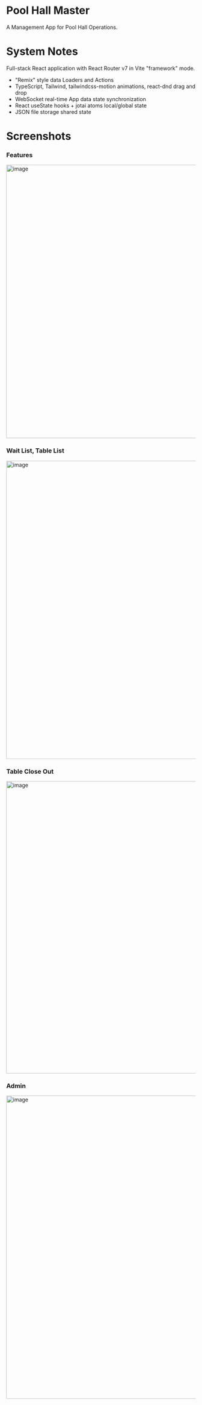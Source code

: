 # Pool Hall Master

A Management App for Pool Hall Operations.

# System Notes

Full-stack React application with React Router v7 in Vite "framework" mode.

* "Remix" style data Loaders and Actions
* TypeScript, Tailwind, tailwindcss-motion animations, react-dnd drag and drop
* WebSocket real-time App data state synchronization
* React useState hooks + jotai atoms local/global state
* JSON file storage shared state

# Screenshots

### Features
<img width="726" alt="image" src="https://github.com/user-attachments/assets/1569b723-7042-4baa-82f8-656b30134f21" />

### Wait List, Table List
<img width="792" alt="image" src="https://github.com/user-attachments/assets/f665ea02-d075-46b4-a574-cd4467ac5ace" />

### Table Close Out
<img width="776" alt="image" src="https://github.com/user-attachments/assets/73ed0fea-d5d6-496e-bb8e-89529b334d8b" />

### Admin

<img width="805" alt="image" src="https://github.com/user-attachments/assets/9d55a57e-8eaf-4ad9-b547-a29b77a7ef3b" />
